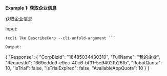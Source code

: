 **Example 1: 获取企业信息**

获取企业信息

Input: 

```
tccli lke DescribeCorp --cli-unfold-argument ```

Output: 
```
{
    "Response": {
        "CorpBizId": "18485034430310",
        "FullName": "我的企业",
        "RequestId": "669edde9-e9ec-40c6-bf31-5e9402fb26fb",
        "RobotQuota": 10,
        "IsTrial": false,
        "IsTrialExpired": false,
        "AvailableAppQuota": 10
    }
}
```

